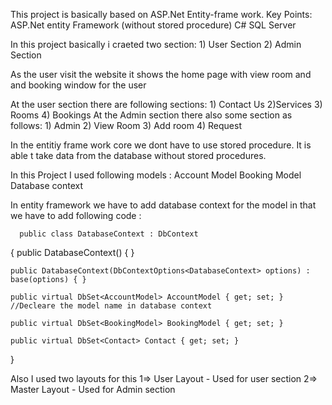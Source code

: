 This project is basically based on ASP.Net Entity-frame work.
Key Points:
          ASP.Net entity Framework (without stored procedure)
          C#
          SQL Server

In this project basically i craeted two section:
     1) User Section
     2) Admin Section


As the user visit the website it shows the home page with view room and and booking window for the user

At the user section there are following sections:
      1) Contact Us
      2)Services
      3) Rooms
      4) Bookings 
At the Admin section there also some section as follows:
      1) Admin
      2) View Room
      3) Add room 
      4) Request

In the entitiy frame work core we dont have to use stored procedure.
It is able t take data from the database without stored procedures.


In this Project I used following models :
      Account Model
      Booking Model 
      Database context

In entity framework we have to add database context for the model in  that we have to add following code :
    
      public class DatabaseContext : DbContext
{
    public DatabaseContext() { }


    public DatabaseContext(DbContextOptions<DatabaseContext> options) : base(options) { }

    public virtual DbSet<AccountModel> AccountModel { get; set; }   //Decleare the model name in database context 

    public virtual DbSet<BookingModel> BookingModel { get; set; }

    public virtual DbSet<Contact> Contact { get; set; }
}


Also I used two layouts for this 
    1=> User Layout   - Used for user section
    2=> Master Layout -  Used for Admin section 
